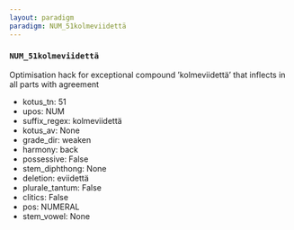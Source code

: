 ```yaml
---
layout: paradigm
paradigm: NUM_51kolmeviidettä
---
```

### ` NUM_51kolmeviidettä `

Optimisation hack for exceptional compound ’kolmeviidettä’ that inflects in all parts with agreement
* kotus_tn: 51
* upos: NUM
* suffix_regex: kolmeviidettä
* kotus_av: None
* grade_dir: weaken
* harmony: back
* possessive: False
* stem_diphthong: None
* deletion: eviidettä
* plurale_tantum: False
* clitics: False
* pos: NUMERAL
* stem_vowel: None
